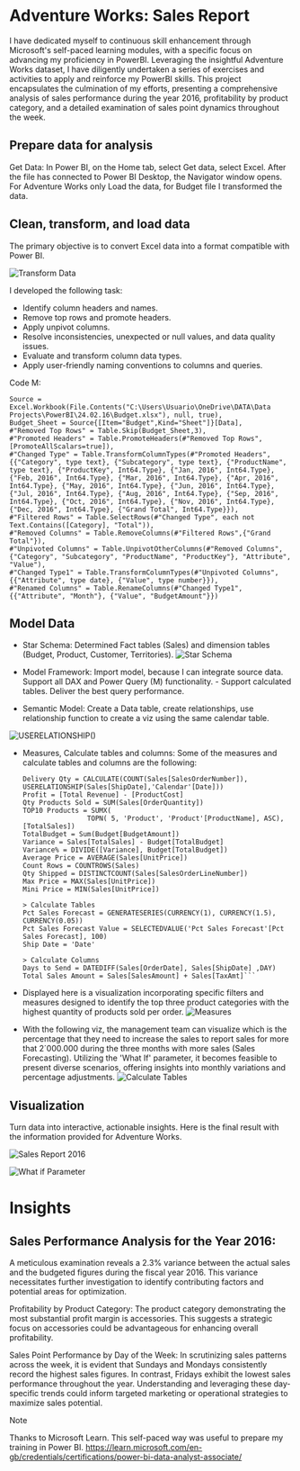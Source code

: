 # Adventure Works: Sales Report

I have dedicated myself to continuous skill enhancement through Microsoft's self-paced learning modules, with a specific focus on advancing my proficiency in PowerBI. Leveraging the insightful Adventure Works dataset, I have diligently undertaken a series of exercises and activities to apply and reinforce my PowerBI skills. This project encapsulates the culmination of my efforts, presenting a comprehensive analysis of sales performance during the year 2016, profitability by product category, and a detailed examination of sales point dynamics throughout the week. 

## Prepare data for analysis

Get Data: In Power BI, on the Home tab, select Get data, select Excel. After the file has connected to Power BI Desktop, the Navigator window opens. For Adventure Works only Load the data, for Budget file I transformed the data.

## Clean, transform, and load data

The primary objective is to convert Excel data into a format compatible with Power BI. 

![Transform Data](image-2.png)

I developed the following task:
- Identify column headers and names.
- Remove top rows and promote headers.
- Apply unpivot columns.
- Resolve inconsistencies, unexpected or null values, and data quality issues.
- Evaluate and transform column data types.
- Apply user-friendly naming conventions to columns and queries.

Code M:

    Source = Excel.Workbook(File.Contents("C:\Users\Usuario\OneDrive\DATA\Data Projects\PowerBI\24.02.16\Budget.xlsx"), null, true),
    Budget_Sheet = Source{[Item="Budget",Kind="Sheet"]}[Data],
    #"Removed Top Rows" = Table.Skip(Budget_Sheet,3),
    #"Promoted Headers" = Table.PromoteHeaders(#"Removed Top Rows", [PromoteAllScalars=true]),
    #"Changed Type" = Table.TransformColumnTypes(#"Promoted Headers",{{"Category", type text}, {"Subcategory", type text}, {"ProductName", type text}, {"ProductKey", Int64.Type}, {"Jan, 2016", Int64.Type}, {"Feb, 2016", Int64.Type}, {"Mar, 2016", Int64.Type}, {"Apr, 2016", Int64.Type}, {"May, 2016", Int64.Type}, {"Jun, 2016", Int64.Type}, {"Jul, 2016", Int64.Type}, {"Aug, 2016", Int64.Type}, {"Sep, 2016", Int64.Type}, {"Oct, 2016", Int64.Type}, {"Nov, 2016", Int64.Type}, {"Dec, 2016", Int64.Type}, {"Grand Total", Int64.Type}}),
    #"Filtered Rows" = Table.SelectRows(#"Changed Type", each not Text.Contains([Category], "Total")),
    #"Removed Columns" = Table.RemoveColumns(#"Filtered Rows",{"Grand Total"}),
    #"Unpivoted Columns" = Table.UnpivotOtherColumns(#"Removed Columns", {"Category", "Subcategory", "ProductName", "ProductKey"}, "Attribute", "Value"),
    #"Changed Type1" = Table.TransformColumnTypes(#"Unpivoted Columns",{{"Attribute", type date}, {"Value", type number}}),
    #"Renamed Columns" = Table.RenameColumns(#"Changed Type1",{{"Attribute", "Month"}, {"Value", "BudgetAmount"}})



## Model Data

- Star Schema: Determined Fact tables (Sales) and dimension tables (Budget, Product, Customer, Territories).
![Star Schema](image-1.png)

- Model Framework: Import model, because I can integrate source data. Support all DAX and Power Query (M) functionality. - Support calculated tables. Deliver the best query performance.
- Semantic Model: Create a Data table, create relationships, use relationship function to create a viz using the same calendar table.

![USERELATIONSHIP()](image-3.png)

- Measures, Calculate tables and columns:
Some of the measures and calculate tables and columns are the following:
    
    ``` > Measures
    Delivery Qty = CALCULATE(COUNT(Sales[SalesOrderNumber]), USERELATIONSHIP(Sales[ShipDate],'Calendar'[Date]))
    Profit = [Total Revenue] - [ProductCost]
    Qty Products Sold = SUM(Sales[OrderQuantity])
    TOP10 Products = SUMX(
                    TOPN( 5, 'Product', 'Product'[ProductName], ASC), [TotalSales])
    TotalBudget = Sum(Budget[BudgetAmount])
    Variance = Sales[TotalSales] - Budget[TotalBudget]
    Variance% = DIVIDE([Variance], Budget[TotalBudget])
    Average Price = AVERAGE(Sales[UnitPrice])
    Count Rows = COUNTROWS(Sales)
    Qty Shipped = DISTINCTCOUNT(Sales[SalesOrderLineNumber])
    Max Price = MAX(Sales[UnitPrice])
    Mini Price = MIN(Sales[UnitPrice])
    
    > Calculate Tables
    Pct Sales Forecast = GENERATESERIES(CURRENCY(1), CURRENCY(1.5), CURRENCY(0.05))
    Pct Sales Forecast Value = SELECTEDVALUE('Pct Sales Forecast'[Pct Sales Forecast], 100)
    Ship Date = 'Date'

    > Calculate Columns
    Days to Send = DATEDIFF(Sales[OrderDate], Sales[ShipDate] ,DAY)
    Total Sales Amount = Sales[SalesAmount] + Sales[TaxAmt]```

- Displayed here is a visualization incorporating specific filters and measures designed to identify the top three product categories with the highest quantity of products sold per order.
![Measures](image-4.png)

- With the following viz, the management team can visualize which is the percentage that they need to increase the sales to report sales for more that 2´000.000 during the three months with more sales (Sales Forecasting). Utilizing the 'What If' parameter, it becomes feasible to present diverse scenarios, offering insights into monthly variations and percentage adjustments.
![Calculate Tables](image-5.png)


## Visualization
Turn data into interactive, actionable insights. Here is the final result with the information provided for Adventure Works.

![Sales Report 2016](image.png)

![What if Parameter](image-6.png)

# Insights 

## Sales Performance Analysis for the Year 2016:

A meticulous examination reveals a 2.3% variance between the actual sales and the budgeted figures during the fiscal year 2016. This variance necessitates further investigation to identify contributing factors and potential areas for optimization.

Profitability by Product Category:
The product category demonstrating the most substantial profit margin is accessories. This suggests a strategic focus on accessories could be advantageous for enhancing overall profitability.

Sales Point Performance by Day of the Week:
In scrutinizing sales patterns across the week, it is evident that Sundays and Mondays consistently record the highest sales figures. In contrast, Fridays exhibit the lowest sales performance throughout the year. Understanding and leveraging these day-specific trends could inform targeted marketing or operational strategies to maximize sales potential.

> [!NOTE]
> Thanks to Microsoft Learn. This self-paced way was useful to prepare my training in Power BI. https://learn.microsoft.com/en-gb/credentials/certifications/power-bi-data-analyst-associate/ 